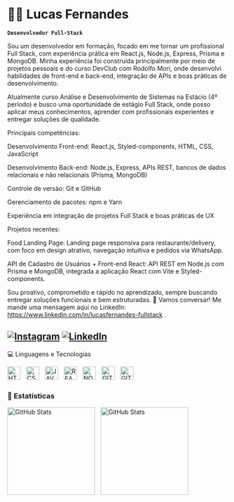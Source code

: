 # 👨‍💻 Lucas Fernandes

**`Desenvolvedor Full-Stack`**

Sou um desenvolvedor em formação, focado em me tornar um profissional Full Stack, com experiência prática em React.js, Node.js, Express, Prisma e MongoDB. Minha experiência foi construída principalmente por meio de projetos pessoais e do curso DevClub com Rodolfo Mori, onde desenvolvi habilidades de front-end e back-end, integração de APIs e boas práticas de desenvolvimento.

Atualmente curso Análise e Desenvolvimento de Sistemas na Estácio (4º período) e busco uma oportunidade de estágio Full Stack, onde posso aplicar meus conhecimentos, aprender com profissionais experientes e entregar soluções de qualidade.

Principais competências:

Desenvolvimento Front-end: React.js, Styled-components, HTML, CSS, JavaScript

Desenvolvimento Back-end: Node.js, Express, APIs REST, bancos de dados relacionais e não relacionais (Prisma, MongoDB)

Controle de versão: Git e GitHub

Gerenciamento de pacotes: npm e Yarn

Experiência em integração de projetos Full Stack e boas práticas de UX

Projetos recentes:

Food Landing Page: Landing page responsiva para restaurante/delivery, com foco em design atrativo, navegação intuitiva e pedidos via WhatsApp.

API de Cadastro de Usuários + Front-end React: API REST em Node.js com Prisma e MongoDB, integrada a aplicação React com Vite e Styled-components.

Sou proativo, comprometido e rápido no aprendizado, sempre buscando entregar soluções funcionais e bem estruturadas.
📩 Vamos conversar! Me mande uma mensagem aqui no LinkedIn: https://www.linkedin.com/in/lucasfernandes-fullstack .

[![Instagram](https://img.shields.io/badge/Instagram-%23E4405F.svg?style=for-the-badge&logo=instagram&logoColor=white)](https://www.instagram.com/llc_fernandes/)
[![LinkedIn](https://img.shields.io/badge/LinkedIn-%230077B5.svg?style=for-the-badge&logo=linkedin&logoColor=white)](https://www.linkedin.com/in/llucas-fernandes/)
---

💻 Linguagens e Tecnologias 

<img 
  align="left"
  alt="HTML"
  title="HTML"
  width="30px"
  style="padding-right: 10px;"
  src="https://cdn.jsdelivr.net/gh/devicons/devicon@latest/icons/html5/html5-original.svg" 
  />
  <img 
    align="left"
    alt="CSS"
    title="CSS"
    width="30px"
    style="padding-right: 10px;"
    src="https://cdn.jsdelivr.net/gh/devicons/devicon@latest/icons/css3/css3-original.svg"
  />
    <img 
    align="left"
    alt="JAVASCRIPT"
    title="JAVASCRIPT"
    width="30px"
    style="padding-right: 10px;"
    src="https://cdn.jsdelivr.net/gh/devicons/devicon@latest/icons/javascript/javascript-original.svg"
  />
    <img 
    align="left"
    alt="REACT"
    title="REACT"
    width="30px"
    style="padding-right: 10px;"
    src="https://cdn.jsdelivr.net/gh/devicons/devicon@latest/icons/react/react-original.svg"
  />
    <img 
    align="left"
    alt="NODEJS"
    title="NODEJS"
    width="30px"
    style="padding-right: 10px;"
    src="https://cdn.jsdelivr.net/gh/devicons/devicon@latest/icons/nodejs/nodejs-plain-wordmark.svg"
  />
    <img 
    align="left"
    alt="GIT"
    title="GIT"
    width="30px"
    style="padding-right: 10px;"
    src="https://cdn.jsdelivr.net/gh/devicons/devicon@latest/icons/git/git-original.svg"
  />
    <img 
    align="left"
    alt="GITHUB"
    title="GITHUB"
    width="30px"
    style="padding-right: 10px;"
    src="https://cdn.jsdelivr.net/gh/devicons/devicon@latest/icons/github/github-original.svg"
  />
  
  
<br>
<br>

### 🤖 Estatísticas 

  <img 
    align="left"
    alt="GitHub Stats"
    height="200px"
    style="padding-right: 10px;"
    src="https://github-readme-stats.vercel.app/api?username=llcfernandes&show_icons=true&theme=tokyonight&include_all_commits=true&locale=pt-br"
  />

  <img 
    align="left"
    alt="GitHub Stats"
    height="200px"
    style="padding-right: 10px;"
    src="https://github-readme-stats.vercel.app/api/top-langs/?username=llcfernandes&theme=tokyonight&locale=pt-br"
  />





  
          
          
